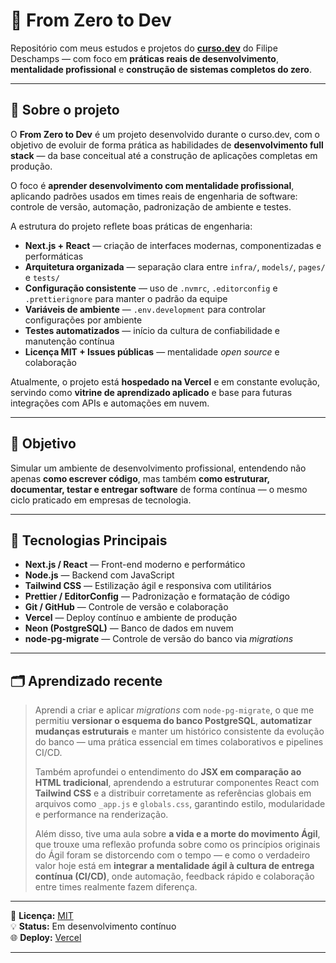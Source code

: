 # 🧱 From Zero to Dev

Repositório com meus estudos e projetos do **[curso.dev](https://curso.dev)** do Filipe Deschamps — com foco em **práticas reais de desenvolvimento**, **mentalidade profissional** e **construção de sistemas completos do zero**.

---

## 🚀 Sobre o projeto

O **From Zero to Dev** é um projeto desenvolvido durante o curso.dev, com o objetivo de evoluir de forma prática as habilidades de **desenvolvimento full stack** — da base conceitual até a construção de aplicações completas em produção.

O foco é **aprender desenvolvimento com mentalidade profissional**, aplicando padrões usados em times reais de engenharia de software: controle de versão, automação, padronização de ambiente e testes.

A estrutura do projeto reflete boas práticas de engenharia:

- **Next.js + React** — criação de interfaces modernas, componentizadas e performáticas  
- **Arquitetura organizada** — separação clara entre `infra/`, `models/`, `pages/` e `tests/`  
- **Configuração consistente** — uso de `.nvmrc`, `.editorconfig` e `.prettierignore` para manter o padrão da equipe  
- **Variáveis de ambiente** — `.env.development` para controlar configurações por ambiente  
- **Testes automatizados** — início da cultura de confiabilidade e manutenção contínua  
- **Licença MIT + Issues públicas** — mentalidade *open source* e colaboração  

Atualmente, o projeto está **hospedado na Vercel** e em constante evolução, servindo como **vitrine de aprendizado aplicado** e base para futuras integrações com APIs e automações em nuvem.

---

## 🎯 Objetivo

Simular um ambiente de desenvolvimento profissional, entendendo não apenas **como escrever código**, mas também **como estruturar, documentar, testar e entregar software** de forma contínua — o mesmo ciclo praticado em empresas de tecnologia.

---

## 🧩 Tecnologias Principais

- **Next.js / React** — Front-end moderno e performático  
- **Node.js** — Backend com JavaScript  
- **Tailwind CSS** — Estilização ágil e responsiva com utilitários  
- **Prettier / EditorConfig** — Padronização e formatação de código  
- **Git / GitHub** — Controle de versão e colaboração  
- **Vercel** — Deploy contínuo e ambiente de produção  
- **Neon (PostgreSQL)** — Banco de dados em nuvem  
- **node-pg-migrate** — Controle de versão do banco via *migrations*  


---

## 🗂️ Aprendizado recente

> Aprendi a criar e aplicar *migrations* com `node-pg-migrate`, o que me permitiu **versionar o esquema do banco PostgreSQL**, **automatizar mudanças estruturais** e manter um histórico consistente da evolução do banco — uma prática essencial em times colaborativos e pipelines CI/CD.  
>
> Também aprofundei o entendimento do **JSX em comparação ao HTML tradicional**, aprendendo a estruturar componentes React com **Tailwind CSS** e a distribuir corretamente as referências globais em arquivos como `_app.js` e `globals.css`, garantindo estilo, modularidade e performance na renderização.  
>
> Além disso, tive uma aula sobre **a vida e a morte do movimento Ágil**, que trouxe uma reflexão profunda sobre como os princípios originais do Ágil foram se distorcendo com o tempo — e como o verdadeiro valor hoje está em **integrar a mentalidade ágil à cultura de entrega contínua (CI/CD)**, onde automação, feedback rápido e colaboração entre times realmente fazem diferença.

---

📜 **Licença:** [MIT](./LICENSE)  
💡 **Status:** Em desenvolvimento contínuo  
🌐 **Deploy:** [Vercel](https://vercel.com)

---
